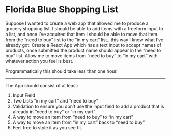 # Florida Blue Shopping List

Suppose I wanted to create a web app that allowed me to produce a grocery shopping list. I should be able to add items with a freeform input to a list, and once I’ve acquired that item I should be able to move that item from the “need to buy” list to the “in my cart” list…this way I know what I’ve already got.
Create a React App which has a text input to accept names of products, once submitted the product name should appear in the “need to buy” list. Allow me to move items from “need to buy” to “in my cart” with whatever action you feel is best.

Programmatically this should take less than one hour. 
<hr>
The App should consist of at least: 

1.	Input Field
2.	Two Lists “in my cart” and “need to buy”
3.	Validation to ensure you don’t use the input field to add a product that is already in “need to buy” or “in my cart”
4.	A way to move an item from “need to buy” to “in my cart” 
5.	A way to move an item from “in my cart” back to “need to buy”
6.  Feel free to style it as you see fit.


